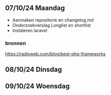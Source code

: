 ## 07/10/24 Maandag
* Aanmaken repositorie en changelog.md
* Onderzoekverslag Longlist en shortlist
* Instaleren laravel

### bronnen
https://radixweb.com/blog/best-php-frameworks

## 08/10/24 Dinsdag

## 09/10/24 Woensdag
